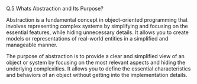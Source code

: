 Q.5 Whats Abstraction and Its Purpose?

Abstraction is a fundamental concept in object-oriented programming that involves representing complex systems by simplifying and focusing on the essential features, while hiding unnecessary details. It allows you to create models or representations of real-world entities in a simplified and manageable manner.

The purpose of abstraction is to provide a clear and simplified view of an object or system by focusing on the most relevant aspects and hiding the underlying complexities. It allows you to define the essential characteristics and behaviors of an object without getting into the implementation details.

